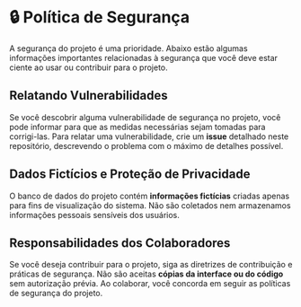 <!--
## Supported Versions

Use this section to tell people about which versions of your project are
currently being supported with security updates.

| Version | Supported          |
| ------- | ------------------ |
| 5.1.x   | :white_check_mark: |
| 5.0.x   | :x:                |
| 4.0.x   | :white_check_mark: |
| < 4.0   | :x:                |
-->


# :lock: Política de Segurança
A segurança do projeto é uma prioridade. Abaixo estão algumas informações importantes relacionadas à segurança que você deve estar ciente ao usar ou contribuir para o projeto.

## Relatando Vulnerabilidades
Se você descobrir alguma vulnerabilidade de segurança no projeto, você pode informar para que as medidas necessárias sejam tomadas para corrigi-las. Para relatar uma vulnerabilidade, crie um **issue** detalhado neste repositório, descrevendo o problema com o máximo de detalhes possível.

## Dados Fictícios e Proteção de Privacidade
O banco de dados do projeto contém **informações fictícias** criadas apenas para fins de visualização do sistema. Não são coletados nem armazenamos informações pessoais sensíveis dos usuários.

## Responsabilidades dos Colaboradores
Se você deseja contribuir para o projeto, siga as diretrizes de contribuição e práticas de segurança. Não são aceitas **cópias da interface ou do código** sem autorização prévia. Ao colaborar, você concorda em seguir as políticas de segurança do projeto.
